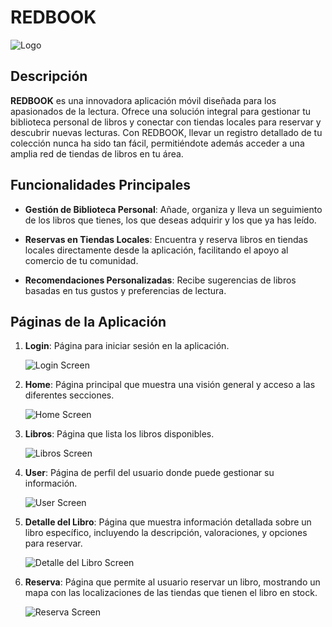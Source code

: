 # REDBOOK

![Logo](app_flutter/assets/images/logo.png)

## Descripción

**REDBOOK** es una innovadora aplicación móvil diseñada para los apasionados de la lectura. Ofrece una solución integral para gestionar tu biblioteca personal de libros y conectar con tiendas locales para reservar y descubrir nuevas lecturas. Con REDBOOK, llevar un registro detallado de tu colección nunca ha sido tan fácil, permitiéndote además acceder a una amplia red de tiendas de libros en tu área.

## Funcionalidades Principales

- **Gestión de Biblioteca Personal**: Añade, organiza y lleva un seguimiento de los libros que tienes, los que deseas adquirir y los que ya has leído.
  
- **Reservas en Tiendas Locales**: Encuentra y reserva libros en tiendas locales directamente desde la aplicación, facilitando el apoyo al comercio de tu comunidad.
  
- **Recomendaciones Personalizadas**: Recibe sugerencias de libros basadas en tus gustos y preferencias de lectura.
  
## Páginas de la Aplicación

1. **Login**: Página para iniciar sesión en la aplicación.

   ![Login Screen](img/login.png)

2. **Home**: Página principal que muestra una visión general y acceso a las diferentes secciones.

   ![Home Screen](img/libros.png)

3. **Libros**: Página que lista los libros disponibles.

   ![Libros Screen](img/libros.png)

4. **User**: Página de perfil del usuario donde puede gestionar su información.

   ![User Screen](img/usuario.png)

5. **Detalle del Libro**: Página que muestra información detallada sobre un libro específico, incluyendo la descripción, valoraciones, y opciones para reservar.

   ![Detalle del Libro Screen](img/libro.png)

6. **Reserva**: Página que permite al usuario reservar un libro, mostrando un mapa con las localizaciones de las tiendas que tienen el libro en stock.

   ![Reserva Screen](URL_DE_LA_IMAGEN)
